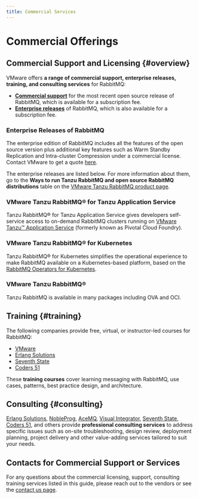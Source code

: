 ```yaml
---
title: Commercial Services
---
```

<!--
Copyright (c) 2007-2025 Broadcom. All Rights Reserved. The term "Broadcom" refers to Broadcom Inc. and/or its subsidiaries.

All rights reserved. This program and the accompanying materials
are made available under the terms of the under the Apache License,
Version 2.0 (the "License”); you may not use this file except in compliance
with the License. You may obtain a copy of the License at

https://www.apache.org/licenses/LICENSE-2.0

Unless required by applicable law or agreed to in writing, software
distributed under the License is distributed on an "AS IS" BASIS,
WITHOUT WARRANTIES OR CONDITIONS OF ANY KIND, either express or implied.
See the License for the specific language governing permissions and
limitations under the License.
-->

# Commercial Offerings

## Commercial Support and Licensing {#overview}

VMware offers **a range of commercial support, enterprise releases, training, and consulting services** for RabbitMQ:

 * [**Commercial support**](https://tanzu.vmware.com/rabbitmq/oss) for the most recent open source release of RabbitMQ, which is available for a subscription fee.
 * [**Enterprise releases**](https://tanzu.vmware.com/rabbitmq/) of RabbitMQ, which is also available for a subscription fee.

### Enterprise Releases of RabbitMQ

The enterprise edition of RabbitMQ includes all the features of the open source version plus additional key features such as Warm Standby Replication and Intra-cluster Compression under a commercial license.
Contact VMware to get a quote [here](https://tanzu.vmware.com/rabbitmq).

The enterprise releases are listed below. For more information about them, go to the **Ways to run Tanzu RabbitMQ and open source RabbitMQ distributions** table on the [VMware Tanzu RabbitMQ product page](https://tanzu.vmware.com/rabbitmq).

### VMware Tanzu RabbitMQ® for Tanzu Application Service

Tanzu RabbitMQ® for Tanzu Application Service gives developers self-service access to on-demand RabbitMQ clusters
running on [VMware Tanzu™ Application Service](https://tanzu.vmware.com/application-service) (formerly known as Pivotal Cloud Foundry).

### VMware Tanzu RabbitMQ® for Kubernetes

Tanzu RabbitMQ® for Kubernetes simplifies the operational experience to make RabbitMQ available on a Kubernetes-based platform,
based on the [RabbitMQ Operators for Kubernetes](https://www.rabbitmq.com/kubernetes/operator/operator-overview).

### VMware Tanzu RabbitMQ®

Tanzu RabbitMQ is available in many packages including OVA and OCI.

## Training {#training}

The following companies provide free, virtual, or instructor-led courses for RabbitMQ:

 * [VMware](https://tanzu.academy/courses/rabbitmq-icm)
 * [Erlang Solutions](https://www.erlang-solutions.com/products/rabbitmq.html)
 * [Seventh State](https://seventhstate.io/)
 * [Coders 51](https://www.coders51.com/)

These <strong>training courses</strong> cover learning messaging with RabbitMQ, use cases, patterns,
best practice design, and architecture.

## Consulting {#consulting}

[Erlang Solutions](https://www.erlang-solutions.com/products/rabbitmq.html),
[NobleProg](https://www.nobleprog.com/consulting/rabbitmq),
[AceMQ](https://acemq.com/rabbitmq/), [Visual Integrator](https://www.visualintegrator.com/rmq/), [Seventh State](https://seventhstate.io/), [Coders 51](https://www.coders51.com/), and others provide **professional consulting services**
to address specific issues such as on-site troubleshooting, design review,
deployment planning, project delivery and other value-adding services
tailored to suit your needs.


## Contacts for Commercial Support or Services

For any questions about the commercial licensing, support, consulting training services listed in this guide,
please reach out to the vendors or see the [contact us page](/contact#paid-support).

